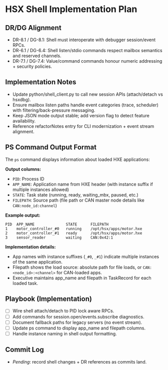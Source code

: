 # HSX Shell Implementation Plan

## DR/DG Alignment
- DR-8.1 / DG-8.1: Shell must interoperate with debugger session/event RPCs.
- DR-6.1 / DG-6.4: Shell listen/stdio commands respect mailbox semantics and reserved channels.
- DR-7.1 / DG-7.4: Value/command commands honour numeric addressing + security policies.

## Implementation Notes
- Update python/shell_client.py to call new session APIs (attach/detach vs hsxdbg).
- Ensure mailbox listen paths handle event categories (trace, scheduler) with filtering/back-pressure messaging.
- Keep JSON mode output stable; add version flag to detect feature availability.
- Reference refactorNotes entry for CLI modernization + event stream alignment.

## PS Command Output Format
The `ps` command displays information about loaded HXE applications:

**Output columns:**
- `PID`: Process ID
- `APP_NAME`: Application name from HXE header (with instance suffix if multiple instances allowed)
- `STATE`: Task state (running, ready, waiting_mbx, paused, etc.)
- `FILEPATH`: Source path (file path or CAN master node details like `CAN:node_id:channel`)

**Example output:**
```
PID  APP_NAME              STATE      FILEPATH
1    motor_controller_#0   running    /opt/hsx/apps/motor.hxe
2    motor_controller_#1   ready      /opt/hsx/apps/motor.hxe
3    sensor_reader         waiting    CAN:0x42:1
```

**Implementation details:**
- App names with instance suffixes (`_#0`, `_#1`) indicate multiple instances of the same application.
- Filepath shows the load source: absolute path for file loads, or `CAN:<node_id>:<channel>` for CAN-loaded apps.
- Executive maintains app_name and filepath in TaskRecord for each loaded task.

## Playbook (Implementation)
- [ ] Wire shell attach/detach to PID lock aware RPCs.
- [ ] Add commands for session.open/events.subscribe diagnostics.
- [ ] Document fallback paths for legacy servers (no event stream).
- [ ] Update ps command to display app_name and filepath columns.
- [ ] Handle instance naming in shell output formatting.

## Commit Log
- _Pending_: record shell changes + DR references as commits land.
